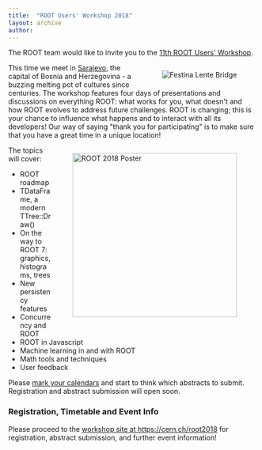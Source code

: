 ```yaml
---
title:  "ROOT Users' Workshop 2018"
layout: archive
author:
---
```


<p>The ROOT team would like to invite you to the <a href="https://cern.ch/root2018">11th
ROOT Users' Workshop</a>.</p>

<p><a href="https://cern.ch/root2018"><img style="float:right; padding:1em 3em !important;" alt="Festina Lente Bridge"
src="{{'/assets/images/Festina_Lente_Bridge_jpg-cut-2-scaled_0.jpg' | relative_url }}"/></a>
This time we meet in <a href="http://visitsarajevo.ba/?lang=en">Sarajevo</a>, the capital of Bosnia and Herzegovina -
a buzzing melting pot of cultures since centuries.
The workshop features four days of presentations and discussions on everything ROOT:
what works for you, what doesn't and how ROOT evolves to address future challenges.
ROOT is changing; this is your chance to influence what happens and to interact with all its developers!
Our way of saying "thank you for participating" is to make sure that you have a great time in a unique location!</p>

<p style="clear:both">
<a href="http://root.cern.ch/files/ROOT_poster_2018.pdf"><img style="float:right; padding:1em 3em !important;width:332px" alt="ROOT 2018 Poster"
src="{{ '/assets/images/ROOT_poster_2018_scaled.png' | relative_url }}"/></a>
The topics will cover:</p>
<ul>
<li>ROOT roadmap</li>
<li>TDataFrame, a modern TTree::Draw()</li>
<li>On the way to ROOT 7: graphics, histograms, trees</li>
<li>New persistency features</li>
<li>Concurrency and ROOT</li>
<li>ROOT in Javascript</li>
<li>Machine learning in and with ROOT</li>
<li>Math tools and techniques</li>
<li>User feedback</li>
</ul>

<p>Please <a href="https://indico.cern.ch/export/event/697389.ics">mark your calendars</a>
and start to think which abstracts to submit.
Registration and abstract submission will open soon.</p>

<h3>Registration, Timetable and Event Info</h3>
<p>Please proceed to the <a href="https://cern.ch/root2018">workshop site at https://cern.ch/root2018</a>
for registration, abstract submission, and further event information!</p>